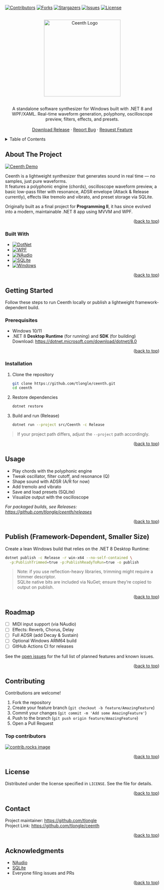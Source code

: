 <a id="readme-top"></a>

<!-- PROJECT SHIELDS -->
[![Contributors][contributors-shield]][contributors-url]
[![Forks][forks-shield]][forks-url]
[![Stargazers][stars-shield]][stars-url]
[![Issues][issues-shield]][issues-url]
[![License][license-shield]][license-url]



<!-- PROJECT LOGO -->
<br />
<div align="center">
  <a href="https://github.com/tlongle/ceenth">
    <img src="https://i.imgur.com/6CL8BDM.png" alt="Ceenth Logo" width="250" height="250">
  </a>
    <br />
    <br />

  <p align="center">
    A standalone software synthesizer for Windows built with .NET 8 and WPF/XAML.  
    Real-time waveform generation, polyphony, oscilloscope preview, filters, effects, and presets.
    <br />
    <br />
    <a href="https://github.com/tlongle/ceenth/releases">Download Release</a>
    &middot;
    <a href="https://github.com/tlongle/ceenth/issues/new?labels=bug&template=bug-report---.md">Report Bug</a>
    &middot;
    <a href="https://github.com/tlongle/ceenth/issues/new?labels=enhancement&template=feature-request---.md">Request Feature</a>
  </p>
</div>



<!-- TABLE OF CONTENTS -->
<details>
  <summary>Table of Contents</summary>
  <ol>
    <li>
      <a href="#about-the-project">About The Project</a>
      <ul>
        <li><a href="#built-with">Built With</a></li>
      </ul>
    </li>
    <li>
      <a href="#getting-started">Getting Started</a>
      <ul>
        <li><a href="#prerequisites">Prerequisites</a></li>
        <li><a href="#installation">Installation</a></li>
      </ul>
    </li>
    <li><a href="#usage">Usage</a></li>
    <li><a href="#roadmap">Roadmap</a></li>
    <li><a href="#contributing">Contributing</a></li>
    <li><a href="#license">License</a></li>
    <li><a href="#contact">Contact</a></li>
    <li><a href="#acknowledgments">Acknowledgments</a></li>
  </ol>
</details>



<!-- ABOUT THE PROJECT -->
## About The Project

[![Ceenth Demo][product-screenshot]](https://github.com/tlongle/ceenth)

Ceenth is a lightweight synthesizer that generates sound in real time — no samples, just pure waveforms.  
It features a polyphonic engine (chords), oscilloscope waveform preview, a basic low-pass filter with resonance, ADSR envelope (Attack & Release currently), effects like tremolo and vibrato, and preset storage via SQLite.

Originally built as a final project for **Programming II**, it has since evolved into a modern, maintainable .NET 8 app using MVVM and WPF.

<p align="right">(<a href="#readme-top">back to top</a>)</p>



### Built With

* [![DotNet][DotNet-badge]][DotNet-url]
* [![WPF][WPF-badge]][WPF-url]
* [![NAudio][NAudio-badge]][NAudio-url]
* [![SQLite][SQLite-badge]][SQLite-url]
* [![Windows][Windows-badge]][Windows-url]

<p align="right">(<a href="#readme-top">back to top</a>)</p>



<!-- GETTING STARTED -->
## Getting Started

Follow these steps to run Ceenth locally or publish a lightweight framework-dependent build.

### Prerequisites

- Windows 10/11  
- .NET 8 **Desktop Runtime** (for running) and **SDK** (for building)  
  Download: https://dotnet.microsoft.com/download/dotnet/8.0

<p align="right">(<a href="#readme-top">back to top</a>)</p>



### Installation

1. Clone the repository
   ```sh
   git clone https://github.com/tlongle/ceenth.git
   cd ceenth
   ```
2. Restore dependencies
   ```sh
   dotnet restore
   ```
3. Build and run (Release)
   ```sh
   dotnet run --project src/Ceenth -c Release
   ```

> If your project path differs, adjust the `--project` path accordingly.

<p align="right">(<a href="#readme-top">back to top</a>)</p>



<!-- USAGE -->
## Usage

- Play chords with the polyphonic engine  
- Tweak oscillator, filter cutoff, and resonance (Q)  
- Shape sound with ADSR (A/R for now)  
- Add tremolo and vibrato  
- Save and load presets (SQLite)  
- Visualize output with the oscilloscope

_For packaged builds, see Releases: https://github.com/tlongle/ceenth/releases_

<p align="right">(<a href="#readme-top">back to top</a>)</p>



<!-- PUBLISH -->
## Publish (Framework-Dependent, Smaller Size)

Create a lean Windows build that relies on the .NET 8 Desktop Runtime:

```sh
dotnet publish -c Release -r win-x64 --no-self-contained \
  -p:PublishTrimmed=true -p:PublishReadyToRun=true -o publish
```

> Note: if you use reflection-heavy libraries, trimming might require a trimmer descriptor.  
> SQLite native bits are included via NuGet; ensure they’re copied to output on publish.

<p align="right">(<a href="#readme-top">back to top</a>)</p>



<!-- ROADMAP -->
## Roadmap

- [ ] MIDI input support (via NAudio)
- [ ] Effects: Reverb, Chorus, Delay
- [ ] Full ADSR (add Decay & Sustain)
- [ ] Optional Windows ARM64 build
- [ ] GitHub Actions CI for releases

See the [open issues](https://github.com/tlongle/ceenth/issues) for the full list of planned features and known issues.

<p align="right">(<a href="#readme-top">back to top</a>)</p>



<!-- CONTRIBUTING -->
## Contributing

Contributions are welcome!

1. Fork the repository  
2. Create your feature branch (`git checkout -b feature/AmazingFeature`)  
3. Commit your changes (`git commit -m 'Add some AmazingFeature'`)  
4. Push to the branch (`git push origin feature/AmazingFeature`)  
5. Open a Pull Request

### Top contributors

<a href="https://github.com/tlongle/ceenth/graphs/contributors">
  <img src="https://contrib.rocks/image?repo=tlongle/ceenth" alt="contrib.rocks image" />
</a>

<p align="right">(<a href="#readme-top">back to top</a>)</p>



<!-- LICENSE -->
## License

Distributed under the license specified in `LICENSE`. See the file for details.

<p align="right">(<a href="#readme-top">back to top</a>)</p>



<!-- CONTACT -->
## Contact

Project maintainer: https://github.com/tlongle  
Project Link: https://github.com/tlongle/ceenth

<p align="right">(<a href="#readme-top">back to top</a>)</p>



<!-- ACKNOWLEDGMENTS -->
## Acknowledgments

- [NAudio](https://github.com/naudio/NAudio)
- [SQLite](https://www.sqlite.org/)
- Everyone filing issues and PRs

<p align="right">(<a href="#readme-top">back to top</a>)</p>



<!-- MARKDOWN LINKS & IMAGES -->
[contributors-shield]: https://img.shields.io/github/contributors/tlongle/ceenth.svg?style=for-the-badge
[contributors-url]: https://github.com/tlongle/ceenth/graphs/contributors
[forks-shield]: https://img.shields.io/github/forks/tlongle/ceenth.svg?style=for-the-badge
[forks-url]: https://github.com/tlongle/ceenth/network/members
[stars-shield]: https://img.shields.io/github/stars/tlongle/ceenth.svg?style=for-the-badge
[stars-url]: https://github.com/tlongle/ceenth/stargazers
[issues-shield]: https://img.shields.io/github/issues/tlongle/ceenth.svg?style=for-the-badge
[issues-url]: https://github.com/tlongle/ceenth/issues
[license-shield]: https://img.shields.io/github/license/tlongle/ceenth.svg?style=for-the-badge
[license-url]: https://github.com/tlongle/ceenth/blob/main/LICENSE

[product-screenshot]: https://i.imgur.com/kbO61R7.gif

[DotNet-badge]: https://img.shields.io/badge/.NET-8.0-512BD4?style=for-the-badge&logo=dotnet&logoColor=white
[DotNet-url]: https://dotnet.microsoft.com/

[WPF-badge]: https://img.shields.io/badge/WPF-XAML-0C7BD6?style=for-the-badge&logo=windows&logoColor=white
[WPF-url]: https://learn.microsoft.com/en-us/dotnet/desktop/wpf/

[NAudio-badge]: https://img.shields.io/badge/NAudio-Audio-6DA252?style=for-the-badge
[NAudio-url]: https://github.com/naudio/NAudio

[SQLite-badge]: https://img.shields.io/badge/SQLite-003B57?style=for-the-badge&logo=sqlite&logoColor=white
[SQLite-url]: https://www.sqlite.org/

[Windows-badge]: https://img.shields.io/badge/Windows-10%2F11-0078D6?style=for-the-badge&logo=windows&logoColor=white
[Windows-url]: https://www.microsoft.com/windows
